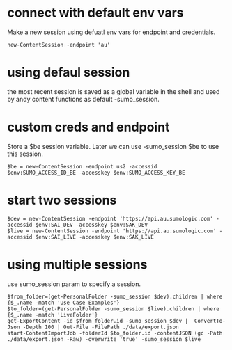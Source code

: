 # connect with default env vars
Make a new session using defuatl env vars for endpoint and credentials.

```
new-ContentSession -endpoint 'au'
```

# using defaul session
the most recent session is saved as a global variable in the shell and used by andy content functions as default -sumo_session.

# custom creds and endpoint
Store a $be session variable. Later we can use -sumo_session $be to use this session.
```
$be = new-ContentSession -endpoint us2 -accessid $env:SUMO_ACCESS_ID_BE -accesskey $env:SUMO_ACCESS_KEY_BE
```

# start two sessions
```
$dev = new-ContentSession -endpoint 'https://api.au.sumologic.com' -accessid $env:SAI_DEV -accesskey $env:SAK_DEV
$live = new-ContentSession -endpoint 'https://api.au.sumologic.com' -accessid $env:SAI_LIVE -accesskey $env:SAK_LIVE   
```

# using multiple sessions
use sumo_session param to specify a session.

```
$from_folder=(get-PersonalFolder -sumo_session $dev).children | where {$_.name -match 'Use Case Examples'}
$to_folder=(get-PersonalFolder -sumo_session $live).children | where {$_.name -match 'LiveFolder'}
get-ExportContent -id $from_folder.id -sumo_session $dev |  ConvertTo-Json -Depth 100 | Out-File -FilePath ./data/export.json
start-ContentImportJob -folderId $to_folder.id -contentJSON (gc -Path ./data/export.json -Raw) -overwrite 'true' -sumo_session $live
```